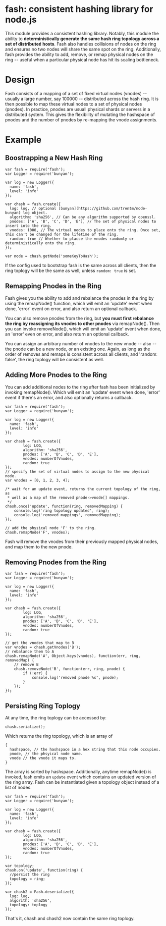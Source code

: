# fash: consistent hashing library for node.js

This module provides a consistent hashing library. Notably, this module the
ability to **deterministically generate the same hash ring topology across a
set of distributed hosts**. Fash also handles collisions of nodes on the ring
and ensures no two nodes will share the same spot on the ring. Additionally,
fash provides the ability to add, remove, or remap physical nodes on the ring
-- useful when a particular physical node has hit its scaling bottleneck.

# Design

Fash consists of a mapping of a set of fixed virtual nodes (vnodes) -- usually
a large number, say 100000 -- distributed across the hash ring. It is then
possible to map these virtual nodes to a set of physical nodes (pnodes).  In
practice, pnodes are usuall physical shards or servers in a distributed system.
This gives the flexibility of mutating the hashspace of pnodes and the number
of pnodes by re-mapping the vnode assignments.

# Example

## Boostrapping a New Hash Ring

    var fash = require('fash');
    var Logger = require('bunyan');

    var log = new Logger({
      name: 'fash',
      level: 'info'
    });

    var chash = fash.create({
      log: log, // optional [bunyan](https://github.com/trentm/node-bunyan) log object.
      algorithm: 'sha256', // Can be any algorithm supported by openssl.
      pnodes: ['A', 'B', 'C', 'D', 'E'], // The set of physical nodes to insert into the ring.
      vnodes: 1000, // The virtual nodes to place onto the ring. Once set, this can't be changed for the lifetime of the ring.
      random: true // Whether to placce the vnodes randomly or deterministically onto the ring.
    });

    var node = chash.getNode('someKeyToHash');

If the config used to bootstrap fash is the same across all clients, then the
ring toplogy will be the same as well, unless `random: true` is set.

## Remapping Pnodes in the Ring
Fash gives you the ability to add and rebalance the pnodes in the ring by using
the remapNode() function, which will emit an 'update' event when done, 'error'
event on error, and also return an optional callback.

You can also remove pnodes from the ring, but **you must first rebalance the ring
by reassigning its vnodes to other pnodes** via remapNode(). Then you can invoke
removeNode(), which will emit an 'update' event when done, an 'error' even on
error, and also return an optional callback.

You can assign an arbitrary number of vnodes to the new vnode -- also -- the
pnode can be a new node, or an existing one.  Again, as long as the order of
removes and remaps is consistent across all clients, and 'random: false', the
ring toplogy will be consistent as well.

## Adding More Pnodes to the Ring
You can add additional nodes to the ring after fash has been initialized by
invoking remapNode(). Which will emit an 'update' event when done, 'error' event
if there's an error, and also optionally returns a callback.

    var fash = require('fash');
    var Logger = require('bunyan');

    var log = new Logger({
      name: 'fash',
      level: 'info'
    });

    var chash = fash.create({
            log: LOG,
            algorithm: 'sha256',
            pnodes: ['A', 'B', 'C', 'D', 'E'],
            vnodes: numberOfVnodes,
            random: true
    });
    // specify the set of virtual nodes to assign to the new physical node.
    var vnodes = [0, 1, 2, 3, 4];

    /* wait for an update event, returns the current topology of the ring, as
     * well as a map of the removed pnode->vnode[] mappings.
     */
    chash.once('update', function(ring, removedMapping) {
        console.log('ring topology updated', ring);
        console.log('removed mappings', removedMapping);
    });

    // add the physical node 'F' to the ring.
    chash.remapNode('F', vnodes);

Fash will remove the vnodes from their previously mapped physical nodes, and
map them to the new pnode.

## Removing Pnodes from the Ring

    var fash = require('fash');
    var Logger = require('bunyan');

    var log = new Logger({
      name: 'fash',
      level: 'info'
    });

    var chash = fash.create({
            log: LOG,
            algorithm: 'sha256',
            pnodes: ['A', 'B', 'C', 'D', 'E'],
            vnodes: numberOfVnodes,
            random: true
    });

    // get the vnodes that map to B
    var vnodes = chash.getVnodes('B');
    // rebalance them to A
    chash.remapNode('A', Object.keys(vnodes), function(err, ring, removedMap) {
        // remove B
        chash.removeNode('B', function(err, ring, pnode) {
            if (!err) {
                console.log('removed pnode %s', pnode);
            }
        });
    });

## Persisting Ring Toplogy

At any time, the ring toplogy can be accessed by:

    chash.serialize();

Which returns the ring topology, which is an array of

    {
      hashspace, // the hashspace in a hex string that this node occupies.
      pnode, // the phsyical node name.
      vnode // the vnode it maps to.
    }

The array is sorted by hashspace. Additionally, anytime remapNode() is invoked,
fash emits an `update` event which contains an updated version of the ring
array. Fash can be instantiated given a topology object instead of a
list of nodes.

    var fash = require('fash');
    var Logger = require('bunyan');

    var log = new Logger({
      name: 'fash',
      level: 'info'
    });

    var chash = fash.create({
            log: LOG,
            algorithm: 'sha256',
            pnodes: ['A', 'B', 'C', 'D', 'E'],
            vnodes: numberOfVnodes,
            random: true
    });

    var topology;
    chash.on('update', function(ring) {
      //persist the ring
      topology = ring;
    });

    var chash2 = Fash.deserialize({
      log: log,
      algorith: 'sha256',
      topology: toplogy
    });

That's it, chash and chash2 now contain the same ring toplogy.
